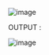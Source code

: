 ![image](https://github.com/user-attachments/assets/271382c5-cb7d-4b88-aa7a-29760a469085)

OUTPUT :

![image](https://github.com/user-attachments/assets/48a63fc8-b3f4-4a7a-9b9a-6ccc14a52cff)
